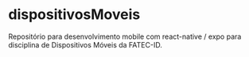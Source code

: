 # dispositivosMoveis
Repositório para desenvolvimento mobile com react-native / expo para disciplina de Dispositivos Móveis da FATEC-ID.

